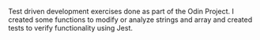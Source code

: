 Test driven development exercises done as part of the Odin Project. 
I created some functions to modify or analyze strings and array and created tests to verify functionality using Jest. 
